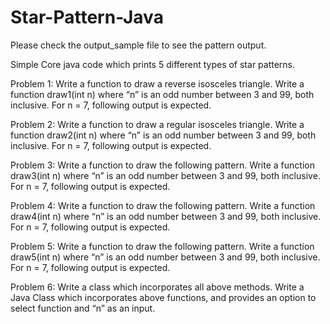 # Star-Pattern-Java

Please check the output_sample file to see the pattern output.

Simple Core java code which prints 5 different types of star patterns.

Problem 1: Write a function to draw a reverse isosceles triangle.
Write a function draw1(int n) where “n” is an odd number between 3 and 99, both inclusive. For
n = 7, following output is expected.

Problem 2: Write a function to draw a regular isosceles triangle.
Write a function draw2(int n) where “n” is an odd number between 3 and 99, both inclusive. For
n = 7, following output is expected. 

Problem 3: Write a function to draw the following pattern.
Write a function draw3(int n) where “n” is an odd number between 3 and 99, both inclusive. For
n = 7, following output is expected.

Problem 4: Write a function to draw the following pattern.
Write a function draw4(int n) where “n” is an odd number between 3 and 99, both inclusive. For
n = 7, following output is expected.

Problem 5: Write a function to draw the following pattern.
Write a function draw5(int n) where “n” is an odd number between 3 and 99, both inclusive. For
n = 7, following output is expected.
          
Problem 6: Write a class which incorporates all above methods.
Write a Java Class which incorporates above functions, and provides an option to select function
and “n” as an input.
